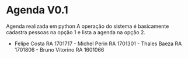 ﻿Agenda V0.1
================================

Agenda realizada em python
A operação do sistema é basicamente cadastra pessoas na opção 1 e lista a agenda na opção 2.

- Felipe Costa RA 1701717 - Michel Perin RA 1701301 - Thales Baeza RA 1701806 - Bruno Vitorino RA 1601066